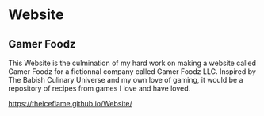 # Website
## Gamer Foodz
This Website is the culmination of my hard work on making a website called Gamer Foodz for a fictionnal company called Gamer Foodz LLC. Inspired by The Babish Culinary Universe and my own love of gaming, it would be a repository of recipes from games I love and have loved.

<https://theiceflame.github.io/Website/>